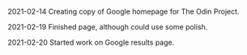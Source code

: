 2021-02-14  Creating copy of Google homepage for The Odin Project.

2021-02-19  Finished page, although could use some polish.

2021-02-20  Started work on Google results page.